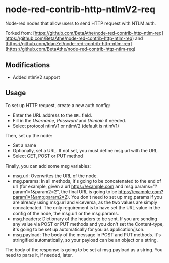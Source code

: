 # node-red-contrib-http-ntlmV2-req
Node-red nodes that allow users to send HTTP request with NTLM auth.

Forked from: 
[https://github.com/BetaAthe/node-red-contrib-http-ntlm-req] https://github.com/BetaAthe/node-red-contrib-http-ntlm-req)
and
[https://github.com/IdanZel/node-red-contrib-http-ntlm-req] (https://github.com/BetaAthe/node-red-contrib-http-ntlm-req)

## Modifications
* Added ntlmV2 support


## Usage
To set up HTTP request, create a new auth config:
* Enter the URL address to the `URL` field. 
* Fill in the *Username*, *Password* and *Domain* if needed.
* Select protocol ntlmV1 or ntlmV2 (default is ntlmV1)

Then, set up the node:
* Set a name
* Optionally, set a URL. If not set, you must define msg.url with the URL.
* Select GET, POST or PUT method

Finally, you can add some msg variables:
* msg.url: Overwrites the URL of the node.
* msg.params: In all methods, it's going to be concatenated to the end of url (for example, given a url https://example.com and msg.params="?param1=1&amp;param2=2", the final URL is going to be https://example.com?param1=1&amp;param2=2). You don't need to set up msg.params if you are already using msg.url and viceversa, as the two values are simply concatenated. The only requirement is to have set the URL value in the config of the node, the msg.url or the msg.params.
* msg.headers: Dictionary of the headers to be sent. If you are sending any value via POST or PUT methods and you don't set the Content-type, it's going to be set up automatically for you as application/json.
* msg.payload: The body of the message in POST and PUT methods. It's stringified automatically, so your payload can be an object or a string.

The body of the response is going to be set at msg.payload as a string. You need to parse it, if needed, later.
